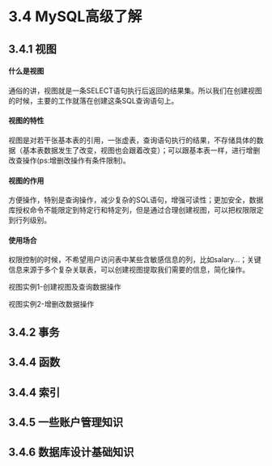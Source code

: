 # 3.4 MySQL高级了解

## 3.4.1 视图

#### 什么是视图

通俗的讲，视图就是一条SELECT语句执行后返回的结果集。所以我们在创建视图的时候，主要的工作就落在创建这条SQL查询语句上。

#### 视图的特性

视图是对若干张基本表的引用，一张虚表，查询语句执行的结果，不存储具体的数据（基本表数据发生了改变，视图也会跟着改变）；可以跟基本表一样，进行增删改查操作\(ps:增删改操作有条件限制\)。

#### 视图的作用

方便操作，特别是查询操作，减少复杂的SQL语句，增强可读性；更加安全，数据库授权命令不能限定到特定行和特定列，但是通过合理创建视图，可以把权限限定到行列级别。

#### 使用场合

权限控制的时候，不希望用户访问表中某些含敏感信息的列，比如salary...；关键信息来源于多个复杂关联表，可以创建视图提取我们需要的信息，简化操作。

视图实例1-创建视图及查询数据操作

视图实例2-增删改数据操作



## 3.4.2 事务

## 3.4.4 函数

## 3.4.4 索引

## 3.4.5 一些账户管理知识

## 3.4.6 数据库设计基础知识



